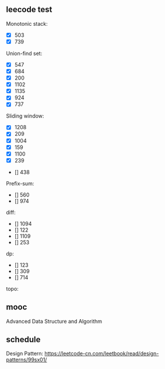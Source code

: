## leecode test

Monotonic stack:
* [x] 503
* [x] 739

Union-find set:
* [x] 547
* [x] 684
* [x] 200
* [x] 1102
* [x] 1135
* [x] 924
* [x] 737

Sliding window:
* [x] 1208
* [x] 209
* [x] 1004
* [x] 159
* [x] 1100
* [x] 239
* [] 438

Prefix-sum:
* [] 560
* [] 974

diff:
* [] 1094
* [] 122
* [] 1109
* [] 253

dp:
* [] 123
* [] 309
* [] 714

topo:

## mooc

Advanced Data Structure and Algorithm

## schedule

Design Pattern:
https://leetcode-cn.com/leetbook/read/design-patterns/99sx01/
